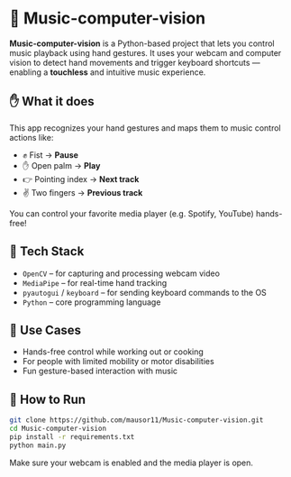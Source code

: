 # 🎵 Music-computer-vision

**Music-computer-vision** is a Python-based project that lets you control music playback using hand gestures. It uses your webcam and computer vision to detect hand movements and trigger keyboard shortcuts — enabling a **touchless** and intuitive music experience.

## ✋ What it does

This app recognizes your hand gestures and maps them to music control actions like:

- ✊ Fist → **Pause**
- ✋ Open palm → **Play**
- 👉 Pointing index → **Next track**
- ✌️ Two fingers → **Previous track**

You can control your favorite media player (e.g. Spotify, YouTube) hands-free!

## 🧠 Tech Stack

- `OpenCV` – for capturing and processing webcam video
- `MediaPipe` – for real-time hand tracking
- `pyautogui` / `keyboard` – for sending keyboard commands to the OS
- `Python` – core programming language

## 🎯 Use Cases

- Hands-free control while working out or cooking
- For people with limited mobility or motor disabilities
- Fun gesture-based interaction with music

## 🚀 How to Run

```bash
git clone https://github.com/mausor11/Music-computer-vision.git
cd Music-computer-vision
pip install -r requirements.txt
python main.py
```

Make sure your webcam is enabled and the media player is open.
